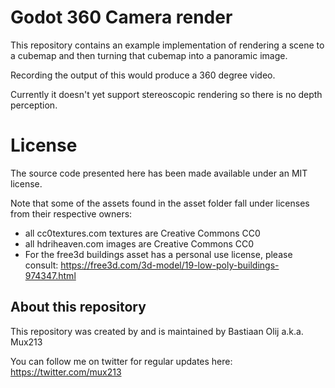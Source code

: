 Godot 360 Camera render
=======================

This repository contains an example implementation of rendering a scene to a cubemap and then turning that cubemap into a panoramic image.

Recording the output of this would produce a 360 degree video.

Currently it doesn't yet support stereoscopic rendering so there is no depth perception.

License
=======
The source code presented here has been made available under an MIT license.

Note that some of the assets found in the asset folder fall under licenses from their respective owners:
- all cc0textures.com textures are Creative Commons CC0
- all hdriheaven.com images are Creative Commons CC0
- For the free3d buildings asset has a personal use license, please consult: https://free3d.com/3d-model/19-low-poly-buildings-974347.html

About this repository
---------------------
This repository was created by and is maintained by Bastiaan Olij a.k.a. Mux213

You can follow me on twitter for regular updates here:
https://twitter.com/mux213